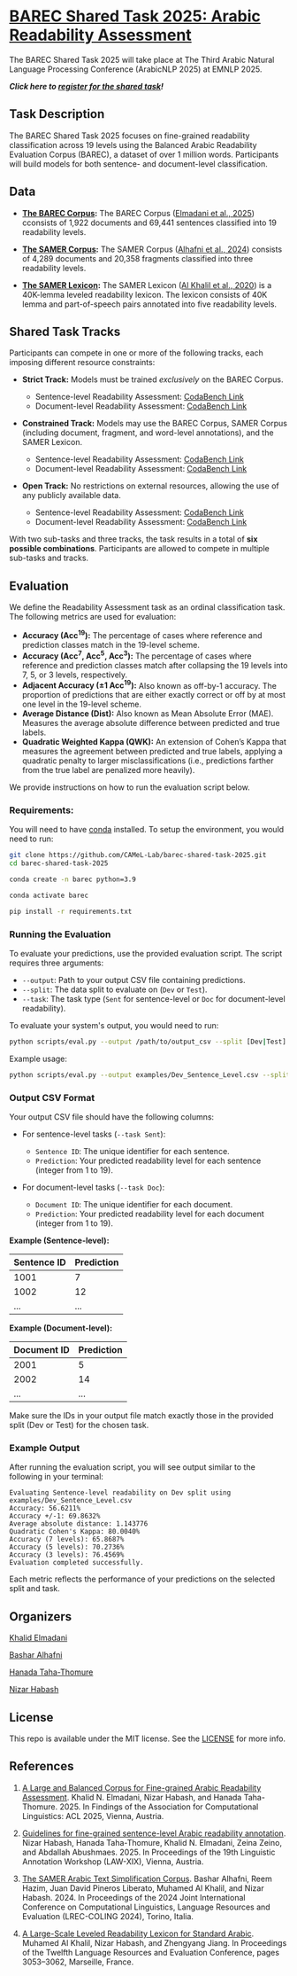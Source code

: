 # [BAREC Shared Task 2025: Arabic Readability Assessment](https://barec.camel-lab.com/sharedtask2025)

The BAREC Shared Task 2025 will take place at The Third Arabic Natural Language Processing Conference (ArabicNLP 2025) at EMNLP 2025.

***Click here to [register for the shared task](https://docs.google.com/forms/d/e/1FAIpQLSeSEHn3iPTQ2HCZ-t3DLGpJ5HjMld7xNFmGu87SOQ2ccywBKg/viewform)!***

## Task Description

The BAREC Shared Task 2025 focuses on fine-grained readability classification across 19 levels using the Balanced Arabic Readability Evaluation Corpus (BAREC), a dataset of over 1 million words. Participants will build models for both sentence- and document-level classification.

## Data

- **[The BAREC Corpus](https://huggingface.co/collections/CAMeL-Lab/readability-6846ed8acb652c8d82aecd2a):** The BAREC Corpus ([Elmadani et al., 2025](https://arxiv.org/abs/2502.13520)) cconsists of 1,922 documents and 69,441 sentences classified into 19 readability levels. 

- **[The SAMER Corpus](https://camel.abudhabi.nyu.edu/samer-simplification-corpus/):** The SAMER Corpus ([Alhafni et al., 2024](https://aclanthology.org/2024.lrec-main.1398/)) consists of 4,289 documents and 20,358 fragments classified into three readability levels.

- **[The SAMER Lexicon](https://camel.abudhabi.nyu.edu/samer-readability-lexicon/):** The SAMER Lexicon ([Al Khalil et al., 2020](https://aclanthology.org/2020.lrec-1.373/)) is a 40K-lemma leveled readability lexicon. The lexicon consists of 40K lemma and part-of-speech pairs annotated into five readability levels.

## Shared Task Tracks

Participants can compete in one or more of the following tracks, each imposing different resource constraints:

- **Strict Track:** Models must be trained *exclusively* on the BAREC Corpus.
  - Sentence-level Readability Assessment: [CodaBench Link](https://www.codabench.org/competitions/9083/)
  - Document-level Readability Assessment: [CodaBench Link](https://www.codabench.org/competitions/9086/)

- **Constrained Track:** Models may use the BAREC Corpus, SAMER Corpus (including document, fragment, and word-level annotations), and the SAMER Lexicon.
  - Sentence-level Readability Assessment: [CodaBench Link](https://www.codabench.org/competitions/9084/)
  - Document-level Readability Assessment: [CodaBench Link](https://www.codabench.org/competitions/9087/)

- **Open Track:** No restrictions on external resources, allowing the use of any publicly available data.
  - Sentence-level Readability Assessment: [CodaBench Link](https://www.codabench.org/competitions/9085/)
  - Document-level Readability Assessment: [CodaBench Link](https://www.codabench.org/competitions/9088/)
  

With two sub-tasks and three tracks, the task results in a total of **six possible combinations**. Participants are allowed to compete in multiple sub-tasks and tracks.


## Evaluation

We define the Readability Assessment task as an ordinal classification task. The following metrics are used for evaluation:

- **Accuracy (Acc<sup>19</sup>):** The percentage of cases where reference and prediction classes match in the 19-level scheme.
- **Accuracy (Acc<sup>7</sup>, Acc<sup>5</sup>, Acc<sup>3</sup>):** The percentage of cases where reference and prediction classes match after collapsing the 19 levels into 7, 5, or 3 levels, respectively.
- **Adjacent Accuracy (±1 Acc<sup>19</sup>):** Also known as off-by-1 accuracy. The proportion of predictions that are either exactly correct or off by at most one level in the 19-level scheme.
- **Average Distance (Dist):** Also known as Mean Absolute Error (MAE). Measures the average absolute difference between predicted and true labels.
- **Quadratic Weighted Kappa (QWK):** An extension of Cohen’s Kappa that measures the agreement between predicted and true labels, applying a quadratic penalty to larger misclassifications (i.e., predictions farther from the true label are penalized more heavily).

We provide instructions on how to run the evaluation script below.

### Requirements:

You will need to have [conda](https://docs.conda.io/en/latest/miniconda.html) installed. To setup the environment, you would need to run:

```bash
git clone https://github.com/CAMeL-Lab/barec-shared-task-2025.git
cd barec-shared-task-2025

conda create -n barec python=3.9

conda activate barec

pip install -r requirements.txt
```

### Running the Evaluation

To evaluate your predictions, use the provided evaluation script. The script requires three arguments:

- `--output`: Path to your output CSV file containing predictions.
- `--split`: The data split to evaluate on (`Dev` or `Test`).
- `--task`: The task type (`Sent` for sentence-level or `Doc` for document-level readability).

To evaluate your system's output, you would need to run:

```bash
python scripts/eval.py --output /path/to/output_csv --split [Dev|Test] --task [Sent|Doc]
```

Example usage:

```bash
python scripts/eval.py --output examples/Dev_Sentence_Level.csv --split Dev --task Sent
```

### Output CSV Format

Your output CSV file should have the following columns:

- For sentence-level tasks (`--task Sent`):
  - `Sentence ID`: The unique identifier for each sentence.
  - `Prediction`: Your predicted readability level for each sentence (integer from 1 to 19).

- For document-level tasks (`--task Doc`):
  - `Document ID`: The unique identifier for each document.
  - `Prediction`: Your predicted readability level for each document (integer from 1 to 19).

**Example (Sentence-level):**

| Sentence ID | Prediction |
|-------------|------------|
| 1001        | 7          |
| 1002        | 12         |
| ...         | ...        |

**Example (Document-level):**

| Document ID | Prediction |
|-------------|------------|
| 2001        | 5          |
| 2002        | 14         |
| ...         | ...        |

Make sure the IDs in your output file match exactly those in the provided split (Dev or Test) for the chosen task.

### Example Output

After running the evaluation script, you will see output similar to the following in your terminal:

```
Evaluating Sentence-level readability on Dev split using examples/Dev_Sentence_Level.csv
Accuracy: 56.6211%
Accuracy +/-1: 69.8632%
Average absolute distance: 1.143776
Quadratic Cohen's Kappa: 80.0040%
Accuracy (7 levels): 65.8687%
Accuracy (5 levels): 70.2736%
Accuracy (3 levels): 76.4569%
Evaluation completed successfully.
```

Each metric reflects the performance of your predictions on the selected split and task.


## Organizers

[Khalid Elmadani](https://khalid-elmadani.github.io/)

[Bashar Alhafni](https://www.basharalhafni.com/)

[Hanada Taha-Thomure](https://hanadataha.com/)

[Nizar Habash](https://www.nizarhabash.com/)


## License

This repo is available under the MIT license. See the [LICENSE](LICENSE) for more info.

## References

1. [A Large and Balanced Corpus for Fine-grained Arabic Readability Assessment](https://arxiv.org/abs/2502.13520). Khalid N. Elmadani, Nizar Habash, and Hanada Taha-Thomure. 2025. In Findings of the Association for Computational Linguistics: ACL 2025, Vienna, Austria.

2. [Guidelines for fine-grained sentence-level Arabic readability annotation](https://arxiv.org/abs/2410.08674). Nizar Habash, Hanada Taha-Thomure, Khalid N. Elmadani, Zeina Zeino, and Abdallah Abushmaes. 2025. In Proceedings of the 19th Linguistic Annotation Workshop (LAW-XIX), Vienna, Austria.

3. [The SAMER Arabic Text Simplification Corpus](https://aclanthology.org/2024.lrec-main.1398/). Bashar Alhafni, Reem Hazim, Juan David Pineros Liberato, Muhamed Al Khalil, and Nizar Habash. 2024. In Proceedings of the 2024 Joint International Conference on Computational Linguistics, Language Resources and Evaluation (LREC-COLING 2024), Torino, Italia.

4. [A Large-Scale Leveled Readability Lexicon for Standard Arabic](https://aclanthology.org/2020.lrec-1.373/). Muhamed Al Khalil, Nizar Habash, and Zhengyang Jiang. In Proceedings of the Twelfth Language Resources and Evaluation Conference, pages 3053–3062, Marseille, France.

